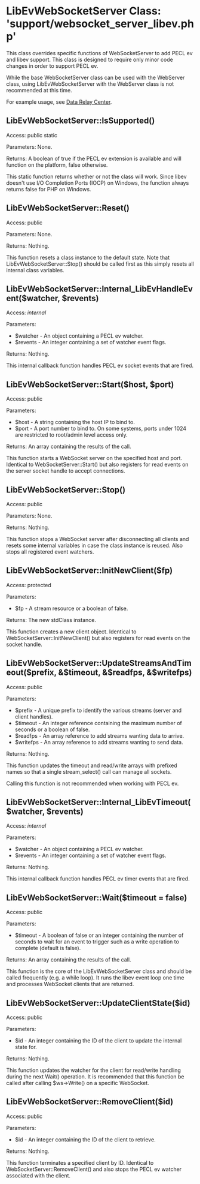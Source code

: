LibEvWebSocketServer Class:  'support/websocket_server_libev.php'
=================================================================

This class overrides specific functions of WebSocketServer to add PECL ev and libev support.  This class is designed to require only minor code changes in order to support PECL ev.

While the base WebSocketServer class can be used with the WebServer class, using LibEvWebSocketServer with the WebServer class is not recommended at this time.

For example usage, see [Data Relay Center](https://github.com/cubiclesoft/php-drc).

LibEvWebSocketServer::IsSupported()
-----------------------------------

Access:  public static

Parameters:  None.

Returns:  A boolean of true if the PECL ev extension is available and will function on the platform, false otherwise.

This static function returns whether or not the class will work.  Since libev doesn't use I/O Completion Ports (IOCP) on Windows, the function always returns false for PHP on Windows.

LibEvWebSocketServer::Reset()
-----------------------------

Access:  public

Parameters:  None.

Returns:  Nothing.

This function resets a class instance to the default state.  Note that LibEvWebSocketServer::Stop() should be called first as this simply resets all internal class variables.

LibEvWebSocketServer::Internal_LibEvHandleEvent($watcher, $revents)
-------------------------------------------------------------------

Access:  _internal_

Parameters:

* $watcher - An object containing a PECL ev watcher.
* $revents - An integer containing a set of watcher event flags.

Returns:  Nothing.

This internal callback function handles PECL ev socket events that are fired.

LibEvWebSocketServer::Start($host, $port)
-----------------------------------------

Access:  public

Parameters:

* $host - A string containing the host IP to bind to.
* $port - A port number to bind to.  On some systems, ports under 1024 are restricted to root/admin level access only.

Returns:  An array containing the results of the call.

This function starts a WebSocket server on the specified host and port.  Identical to WebSocketServer::Start() but also registers for read events on the server socket handle to accept connections.

LibEvWebSocketServer::Stop()
----------------------------

Access:  public

Parameters:  None.

Returns:  Nothing.

This function stops a WebSocket server after disconnecting all clients and resets some internal variables in case the class instance is reused.  Also stops all registered event watchers.

LibEvWebSocketServer::InitNewClient($fp)
----------------------------------------

Access:  protected

Parameters:

* $fp - A stream resource or a boolean of false.

Returns:  The new stdClass instance.

This function creates a new client object.  Identical to WebSocketServer::InitNewClient() but also registers for read events on the socket handle.

LibEvWebSocketServer::UpdateStreamsAndTimeout($prefix, &$timeout, &$readfps, &$writefps)
----------------------------------------------------------------------------------------

Access:  public

Parameters:

* $prefix - A unique prefix to identify the various streams (server and client handles).
* $timeout - An integer reference containing the maximum number of seconds or a boolean of false.
* $readfps - An array reference to add streams wanting data to arrive.
* $writefps - An array reference to add streams wanting to send data.

Returns:  Nothing.

This function updates the timeout and read/write arrays with prefixed names so that a single stream_select() call can manage all sockets.

Calling this function is not recommended when working with PECL ev.

LibEvWebSocketServer::Internal_LibEvTimeout($watcher, $revents)
---------------------------------------------------------------

Access:  _internal_

Parameters:

* $watcher - An object containing a PECL ev watcher.
* $revents - An integer containing a set of watcher event flags.

Returns:  Nothing.

This internal callback function handles PECL ev timer events that are fired.

LibEvWebSocketServer::Wait($timeout = false)
--------------------------------------------

Access:  public

Parameters:

* $timeout - A boolean of false or an integer containing the number of seconds to wait for an event to trigger such as a write operation to complete (default is false).

Returns:  An array containing the results of the call.

This function is the core of the LibEvWebSocketServer class and should be called frequently (e.g. a while loop).  It runs the libev event loop one time and processes WebSocket clients that are returned.

LibEvWebSocketServer::UpdateClientState($id)
--------------------------------------------

Access:  public

Parameters:

* $id - An integer containing the ID of the client to update the internal state for.

Returns:  Nothing.

This function updates the watcher for the client for read/write handling during the next Wait() operation.  It is recommended that this function be called after calling $ws->Write() on a specific WebSocket.

LibEvWebSocketServer::RemoveClient($id)
---------------------------------------

Access:  public

Parameters:

* $id - An integer containing the ID of the client to retrieve.

Returns:  Nothing.

This function terminates a specified client by ID.  Identical to WebSocketServer::RemoveClient() and also stops the PECL ev watcher associated with the client.
